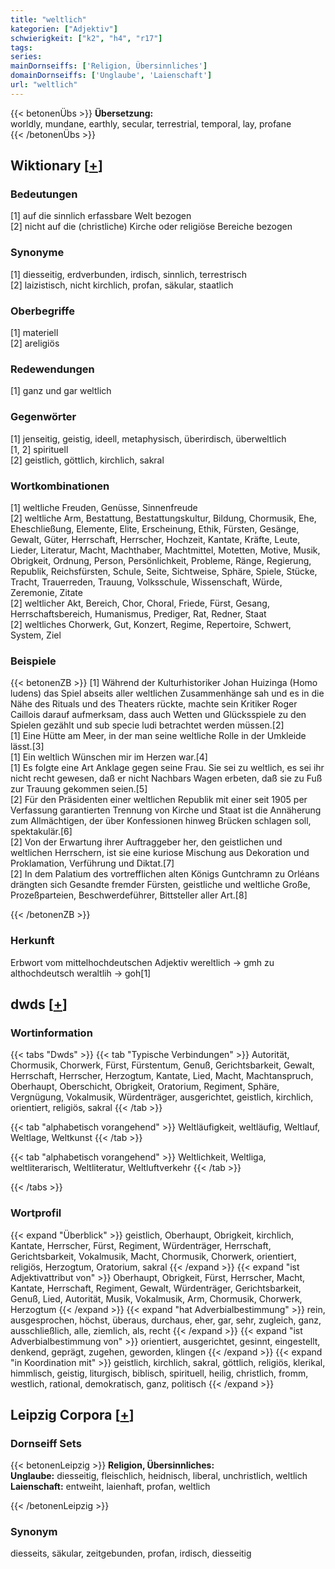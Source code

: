 ```yaml
---
title: "weltlich"
kategorien: ["Adjektiv"]
schwierigkeit: ["k2", "h4", "r17"]
tags:
series:
mainDornseiffs: ['Religion, Übersinnliches']
domainDornseiffs: ['Unglaube', 'Laienschaft']
url: "weltlich"
---
```


{{< betonenÜbs >}}
**Übersetzung:**  
worldly, mundane, earthly, secular, terrestrial, temporal, lay, profane  
{{< /betonenÜbs >}}

## Wiktionary [[+](https://de.wiktionary.org/wiki/weltlich)]

### Bedeutungen
[1] auf die sinnlich erfassbare Welt bezogen  
[2] nicht auf die (christliche) Kirche oder religiöse Bereiche bezogen  

### Synonyme
[1] diesseitig, erdverbunden, irdisch, sinnlich, terrestrisch  
[2] laizistisch, nicht kirchlich, profan, säkular, staatlich  

### Oberbegriffe
[1] materiell  
[2] areligiös  

### Redewendungen
[1] ganz und gar weltlich  

### Gegenwörter
[1] jenseitig, geistig, ideell, metaphysisch, überirdisch, überweltlich  
[1, 2] spirituell  
[2] geistlich, göttlich, kirchlich, sakral  

### Wortkombinationen
[1] weltliche Freuden, Genüsse, Sinnenfreude  
[2] weltliche Arm, Bestattung, Bestattungskultur, Bildung, Chormusik, Ehe, Eheschließung, Elemente, Elite, Erscheinung, Ethik, Fürsten, Gesänge, Gewalt, Güter, Herrschaft, Herrscher, Hochzeit, Kantate, Kräfte, Leute, Lieder, Literatur, Macht, Machthaber, Machtmittel, Motetten, Motive, Musik, Obrigkeit, Ordnung, Person, Persönlichkeit, Probleme, Ränge, Regierung, Republik, Reichsfürsten, Schule, Seite, Sichtweise, Sphäre, Spiele, Stücke, Tracht, Trauerreden, Trauung, Volksschule, Wissenschaft, Würde, Zeremonie, Zitate  
[2] weltlicher Akt, Bereich, Chor, Choral, Friede, Fürst, Gesang, Herrschaftsbereich, Humanismus, Prediger, Rat, Redner, Staat  
[2] weltliches Chorwerk, Gut, Konzert, Regime, Repertoire, Schwert, System, Ziel  

### Beispiele
{{< betonenZB >}}
[1] Während der Kulturhistoriker Johan Huizinga (Homo ludens) das Spiel abseits aller weltlichen Zusammenhänge sah und es in die Nähe des Rituals und des Theaters rückte, machte sein Kritiker Roger Caillois darauf aufmerksam, dass auch Wetten und Glücksspiele zu den Spielen gezählt und sub specie ludi betrachtet werden müssen.[2]  
[1] Eine Hütte am Meer, in der man seine weltliche Rolle in der Umkleide lässt.[3]  
[1] Ein weltlich Wünschen mir im Herzen war.[4]  
[1] Es folgte eine Art Anklage gegen seine Frau. Sie sei zu weltlich, es sei ihr nicht recht gewesen, daß er nicht Nachbars Wagen erbeten, daß sie zu Fuß zur Trauung gekommen seien.[5]  
[2] Für den Präsidenten einer weltlichen Republik mit einer seit 1905 per Verfassung garantierten Trennung von Kirche und Staat ist die Annäherung zum Allmächtigen, der über Konfessionen hinweg Brücken schlagen soll, spektakulär.[6]  
[2] Von der Erwartung ihrer Auftraggeber her, den geistlichen und weltlichen Herrschern, ist sie eine kuriose Mischung aus Dekoration und Proklamation, Verführung und Diktat.[7]  
[2] In dem Palatium des vortrefflichen alten Königs Guntchramn zu Orléans drängten sich Gesandte fremder Fürsten, geistliche und weltliche Große, Prozeßparteien, Beschwerdeführer, Bittsteller aller Art.[8]  

{{< /betonenZB >}}
### Herkunft
Erbwort vom mittelhochdeutschen Adjektiv wereltlich → gmh zu althochdeutsch weraltlih → goh[1]  



## dwds [[+](https://www.dwds.de/wb/weltlich)]

### Wortinformation
{{< tabs "Dwds" >}}
{{< tab "Typische Verbindungen" >}}
Autorität, Chormusik, Chorwerk, Fürst, Fürstentum, Genuß, Gerichtsbarkeit, Gewalt, Herrschaft, Herrscher, Herzogtum, Kantate, Lied, Macht, Machtanspruch, Oberhaupt, Oberschicht, Obrigkeit, Oratorium, Regiment, Sphäre, Vergnügung, Vokalmusik, Würdenträger, ausgerichtet, geistlich, kirchlich, orientiert, religiös, sakral
{{< /tab >}}

{{< tab "alphabetisch vorangehend" >}}
Weltläufigkeit, weltläufig, Weltlauf, Weltlage, Weltkunst
{{< /tab >}}

{{< tab "alphabetisch vorangehend" >}}
Weltlichkeit, Weltliga, weltliterarisch, Weltliteratur, Weltluftverkehr
{{< /tab >}}

{{< /tabs >}}

### Wortprofil
{{< expand "Überblick" >}} geistlich, Oberhaupt, Obrigkeit, kirchlich, Kantate, Herrscher, Fürst, Regiment, Würdenträger, Herrschaft, Gerichtsbarkeit, Vokalmusik, Macht, Chormusik, Chorwerk, orientiert, religiös, Herzogtum, Oratorium, sakral {{< /expand >}}
{{< expand "ist Adjektivattribut von" >}} Oberhaupt, Obrigkeit, Fürst, Herrscher, Macht, Kantate, Herrschaft, Regiment, Gewalt, Würdenträger, Gerichtsbarkeit, Genuß, Lied, Autorität, Musik, Vokalmusik, Arm, Chormusik, Chorwerk, Herzogtum {{< /expand >}}
{{< expand "hat Adverbialbestimmung" >}} rein, ausgesprochen, höchst, überaus, durchaus, eher, gar, sehr, zugleich, ganz, ausschließlich, alle, ziemlich, als, recht {{< /expand >}}
{{< expand "ist Adverbialbestimmung von" >}} orientiert, ausgerichtet, gesinnt, eingestellt, denkend, geprägt, zugehen, geworden, klingen {{< /expand >}}
{{< expand "in Koordination mit" >}} geistlich, kirchlich, sakral, göttlich, religiös, klerikal, himmlisch, geistig, liturgisch, biblisch, spirituell, heilig, christlich, fromm, westlich, rational, demokratisch, ganz, politisch {{< /expand >}}

## Leipzig Corpora [[+](https://corpora.uni-leipzig.de/en/res?word=weltlich&corpusId=deu_newscrawl-public_2018)]

### Dornseiff Sets
{{< betonenLeipzig >}}
**Religion, Übersinnliches:**  
**Unglaube:** diesseitig, fleischlich, heidnisch, liberal, unchristlich, weltlich  
**Laienschaft:** entweiht, laienhaft, profan, weltlich  

{{< /betonenLeipzig >}}

### Synonym
diesseits, säkular, zeitgebunden, profan, irdisch, diesseitig

